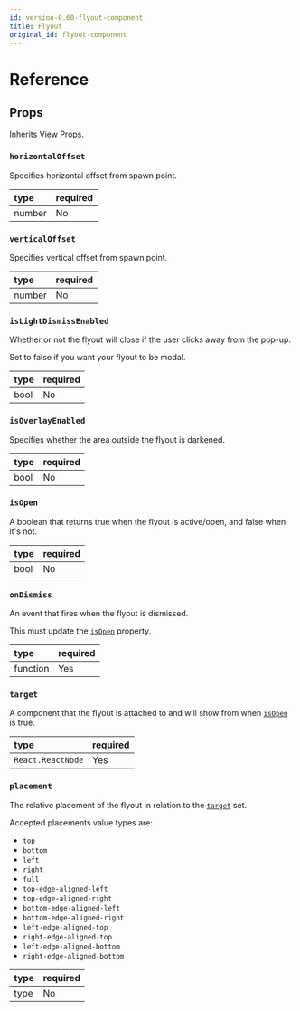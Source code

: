 ```yaml
---
id: version-0.60-flyout-component
title: Flyout
original_id: flyout-component
---
```


# Reference

## Props

Inherits [View Props](https://facebook.github.io/react-native/docs/view#props).

### `horizontalOffset`

Specifies horizontal offset from spawn point.

| type | required |
|:--|:--|
| number | No |

### `verticalOffset`

Specifies vertical offset from spawn point.

| type | required |
|:--|:--|
| number | No |

### `isLightDismissEnabled`

Whether or not the flyout will close if the user clicks away from the pop-up.

Set to false if you want your flyout to be modal.

| type | required |
|:--|:--|
| bool | No |

### `isOverlayEnabled`

Specifies whether the area outside the flyout is darkened.

| type | required |
|:--|:--|
| bool | No |

### `isOpen`

A boolean that returns true when the flyout is active/open, and false when it's not.

| type | required |
|:--|:--|
| bool | No |

### `onDismiss`

An event that fires when the flyout is dismissed.

This must update the [`isOpen`](#isopen) property.

| type | required |
|:--|:--|
| function | Yes |

### `target`

A component that the flyout is attached to and will show from when [`isOpen`](#isopen) is true.

| type | required |
|:--|:--|
| `React.ReactNode` | Yes |

### `placement`

The relative placement of the flyout in relation to the [`target`](#target) set.

Accepted placements value types are:

- `top`
- `bottom`
 - `left`
 - `right`
 - `full`
 - `top-edge-aligned-left`
 - `top-edge-aligned-right`
 - `bottom-edge-aligned-left`
 - `bottom-edge-aligned-right`
 - `left-edge-aligned-top`
 - `right-edge-aligned-top`
 - `left-edge-aligned-bottom`
 - `right-edge-aligned-bottom`

| type | required |
|:--|:--|
| type | No |
